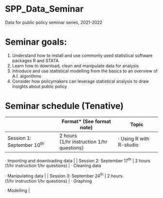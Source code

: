 # SPP_Data_Seminar
Data for public policy seminar series, 2021-2022


# Seminar goals:

1.	Understand how to install and use commonly used statistical software packages R and STATA.
2.	Learn how to download, clean and manipulate data for analysis
3.	Introduce and use statistical modelling from the basics to an overview of A.I. algorithms
4.	Consider how policymakers can leverage statistical analysis to draw insights about public policy

# Seminar schedule (Tenative)

| | Format\* (See format note)                   | Topic                                                     |
| ----------------------------------------------------------------------------------------------------------------------- | -------------------------------------------- | --------------------------------------------------------- |
| Session 1: September 10<sup>th</sup>                                                                                    | 2 hours<br>(1/hr instruction 1/hr questions) | · Using R with R-studio

· Importing and downloading data |
| Session 2: September 17<sup>th</sup>                                                                                    | 2 hours<br>(1/hr instruction 1/hr questions) | · Cleaning data

· Manipulating data                      |
| Session 3: September 24<sup>th</sup>                                                                                    | 2 hours<br>(1/hr instruction 1/hr questions) | · Graphing

· Modelling                                   |